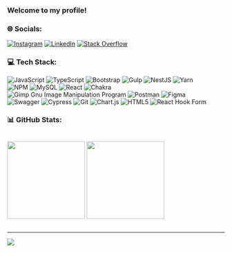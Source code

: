 ### Welcome to my profile!

### 🌐 Socials:
[![Instagram](https://img.shields.io/badge/Instagram-%23E4405F.svg?logo=Instagram&logoColor=white)](https://instagram.com/alan4rocha_) [![LinkedIn](https://img.shields.io/badge/LinkedIn-%230077B5.svg?logo=linkedin&logoColor=white)](https://linkedin.com/in/alana-rodrigues-rocha-4275051b2) [![Stack Overflow](https://img.shields.io/badge/-Stackoverflow-FE7A16?logo=stack-overflow&logoColor=white)](https://stackoverflow.com/users/22459377) 

### 💻 Tech Stack:
![JavaScript](https://img.shields.io/badge/javascript-%23323330.svg?style=for-the-badge&logo=javascript&logoColor=%23F7DF1E) ![TypeScript](https://img.shields.io/badge/typescript-%23007ACC.svg?style=for-the-badge&logo=typescript&logoColor=white) ![Bootstrap](https://img.shields.io/badge/bootstrap-%23563D7C.svg?style=for-the-badge&logo=bootstrap&logoColor=white) ![Gulp](https://img.shields.io/badge/GULP-%23CF4647.svg?style=for-the-badge&logo=gulp&logoColor=white) ![NestJS](https://img.shields.io/badge/nestjs-%23E0234E.svg?style=for-the-badge&logo=nestjs&logoColor=white) ![Yarn](https://img.shields.io/badge/yarn-%232C8EBB.svg?style=for-the-badge&logo=yarn&logoColor=white) <br/> ![NPM](https://img.shields.io/badge/NPM-%23000000.svg?style=for-the-badge&logo=npm&logoColor=white)   ![MySQL](https://img.shields.io/badge/mysql-%2300f.svg?style=for-the-badge&logo=mysql&logoColor=white)  ![React](https://img.shields.io/badge/react-%2320232a.svg?style=for-the-badge&logo=react&logoColor=%2361DAFB) ![Chakra](https://img.shields.io/badge/chakra-%234ED1C5.svg?style=for-the-badge&logo=chakraui&logoColor=white) ![Gimp Gnu Image Manipulation Program](https://img.shields.io/badge/Gimp-657D8B?style=for-the-badge&logo=gimp&logoColor=FFFFFF) ![Postman](https://img.shields.io/badge/Postman-FF6C37?style=for-the-badge&logo=postman&logoColor=white)
![Figma](https://img.shields.io/badge/figma-%23F24E1E.svg?style=for-the-badge&logo=figma&logoColor=white) <br>![Swagger](https://img.shields.io/badge/-Swagger-%23Clojure?style=for-the-badge&logo=swagger&logoColor=white) ![Cypress](https://img.shields.io/badge/Cypress-17202C.svg?style=for-the-badge&logo=Cypress&logoColor=white) ![Git](https://img.shields.io/badge/Git-F05032.svg?style=for-the-badge&logo=Git&logoColor=white) ![Chart.js](https://img.shields.io/badge/chart.js-F5788D.svg?style=for-the-badge&logo=chart.js&logoColor=white) ![HTML5](https://img.shields.io/badge/html5-%23E34F26.svg?style=for-the-badge&logo=html5&logoColor=white) ![React Hook Form](https://img.shields.io/badge/React%20Hook%20Form-%23EC5990.svg?style=for-the-badge&logo=reacthookform&logoColor=white)

### 📊 GitHub Stats:
  <div><br>
    <img align="center" height="180em" src="https://github-readme-stats.vercel.app/api?username=alana-rocha&theme=tokyonight&show_icons=true">
    <img align="center" height="180em" src="https://github-readme-stats.vercel.app/api/top-langs/?username=alana-rocha&layout=compact&theme=tokyonight">
  </div>
  <br>


---
[![](https://visitcount.itsvg.in/api?id=Alana-Rocha&icon=0&color=0)](https://visitcount.itsvg.in)


